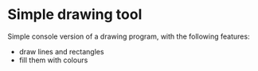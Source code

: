Simple drawing tool
===================

Simple console version of a drawing program, with the following features:
- draw lines and rectangles
- fill them with colours
